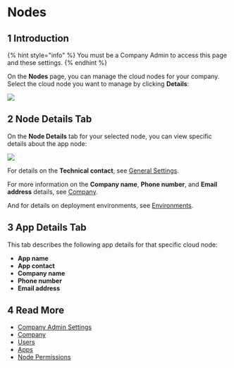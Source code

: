 # Nodes

## 1 Introduction

{% hint style="info" %}
You must be a Company Admin to access this page and these settings.
{% endhint %}

On the **Nodes** page, you can manage the cloud nodes for your company. Select the cloud node you want to manage by clicking **Details**:

![](attachments/node-select.png)

## 2 Node Details Tab

On the **Node Details** tab for your selected node,  you can view specific details about the app node:

![](attachments/node-details.png)

For details on the **Technical contact**, see [General Settings](../settings/general-settings).

For more information on the **Company name**, **Phone number**, and **Email address** details, see [Company](company).

And for details on deployment environments, see [Environments](../deploy/environments).

## 3 App Details Tab

This tab describes the following app details for that specific cloud node:

* **App name**
* **App contact**
* **Company name**
* **Phone number**
* **Email address**

## 4 Read More

* [Company Admin Settings](companyadmin-settings)
* [Company](company)
* [Users](nodes)
* [Apps](apps)
* [Node Permissions](../deploy/node-permissions)
